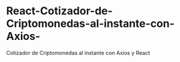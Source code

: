 # React-Cotizador-de-Criptomonedas-al-instante-con-Axios-
 Cotizador de Criptomonedas al instante con Axios y React
